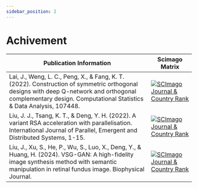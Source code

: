 ```yaml
---
sidebar_position: 2
---
```


# Achivement


| Publication Information | Scimago Matrix |
| ----------------------- | -------------------- |
| Lai, J., Weng, L. C., Peng, X., & Fang, K. T. (2022). Construction of symmetric orthogonal designs with deep Q-network and orthogonal complementary design. Computational Statistics & Data Analysis, 107448.| <a href="https://www.scimagojr.com/journalsearch.php?q=28461&amp;tip=sid&amp;exact=no" title="SCImago Journal &amp; Country Rank"><img border="0" src="https://www.scimagojr.com/journal_img.php?id=28461" alt="SCImago Journal &amp; Country Rank"  /></a> |
| Liu, J. J., Tsang, K. T., & Deng, Y. H. (2022). A variant RSA acceleration with parallelisation. International Journal of Parallel, Emergent and Distributed Systems, 1-15. | <a href="https://www.scimagojr.com/journalsearch.php?q=100147332&amp;tip=sid&amp;exact=no" title="SCImago Journal &amp; Country Rank"><img border="0" src="https://www.scimagojr.com/journal_img.php?id=100147332" alt="SCImago Journal &amp; Country Rank"  /></a> |
| Liu, J., Xu, S., He, P., Wu, S., Luo, X., Deng, Y., & Huang, H. (2024). VSG-GAN: A high-fidelity image synthesis method with semantic manipulation in retinal fundus image. Biophysical Journal. | <a href="https://www.scimagojr.com/journalsearch.php?q=14859&amp;tip=sid&amp;exact=no" title="SCImago Journal &amp; Country Rank"><img border="0" src="https://www.scimagojr.com/journal_img.php?id=14859" alt="SCImago Journal &amp; Country Rank"  /></a> |
